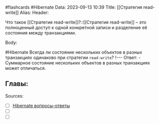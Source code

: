 #flashcards #Hibernate 
Data: 2023-09-13 10:39
Title: [[Стратегия read-write]]
Alias:
Header:

Что такое [[Стратегия read-write]]?::[[Стратегия read-write]] – это полноценный доступ к одной конкретной записи и разделение её состояния между транзакциями.
<!--SR:!2023-10-27,3,150-->



Body:


#Hibernate 
Всегда ли состояние нескольких объектов в разных транзакциях одинаково при стратегии `read-write`?
!---
Ответ:
	- Суммарное состояние нескольких объектов в разных транзакциях может отличаться.
<!--SR:!2023-10-27,1,130-->




Главы:
-


Sources:
- [ ] [Hibernate вопросы-ответы](https://docs.google.com/document/d/104EUUT-gv7xSalJlJu0DInzlyCVFjC5Sz2gcDoVtfyE/edit)
- [ ] []()
- [ ] []()
